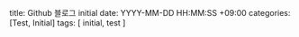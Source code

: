 title: Github 블로그 initial
date: YYYY-MM-DD HH:MM:SS +09:00
categories: [Test, Initial]
tags:
   [
    initial,
    test
   ]